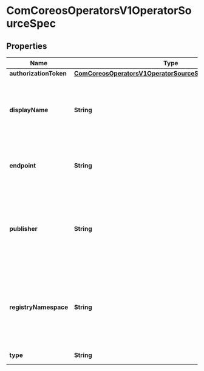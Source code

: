 
# ComCoreosOperatorsV1OperatorSourceSpec

## Properties
Name | Type | Description | Notes
------------ | ------------- | ------------- | -------------
**authorizationToken** | [**ComCoreosOperatorsV1OperatorSourceSpecAuthorizationToken**](ComCoreosOperatorsV1OperatorSourceSpecAuthorizationToken.md) |  |  [optional]
**displayName** | **String** | DisplayName is passed along to the CatalogSourceConfig to be used by the resulting CatalogSource to be used as a pretty name. |  [optional]
**endpoint** | **String** | Endpoint points to the remote app registry server from where operator manifests can be fetched. | 
**publisher** | **String** | Publisher is passed along to the CatalogSourceConfig to be used by the resulting CatalogSource that defines what entity published the artifacts from the OperatorSource. |  [optional]
**registryNamespace** | **String** | RegistryNamespace refers to the namespace in app registry. Only operator manifests under this namespace will be visible. Please note that this is not a k8s namespace. | 
**type** | **String** | Type of operator source. | 



